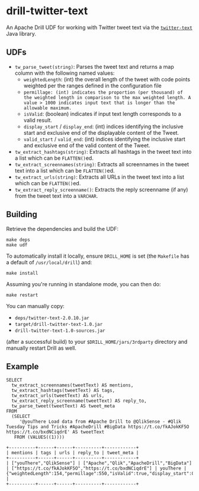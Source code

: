 # drill-twitter-text

An Apache Drill UDF for working with Twitter tweet text via the [`twitter-text`](https://github.com/twitter/twitter-text/tree/master/java) Java library.

## UDFs

- `tw_parse_tweet(string)`: Parses the tweet text and returns a map column with the following named values:
    - `weightedLength`: (int) the overall length of the tweet with code points weighted per the ranges defined in the configuration file
    - `permillage: (int) indicates the proportion (per thousand) of the weighted length in comparison to the max weighted length. A value > 1000 indicates input text that is longer than the allowable maximum.`
    - `isValid`: (boolean) indicates if input text length corresponds to a valid result.
    - `display_start` / `display_end`: (int) indices identifying the inclusive start and exclusive end of the displayable content of the Tweet.
    - `valid_start` / `valid_end`: (int) indices identifying the inclusive start and exclusive end of the valid content of the Tweet.
- `tw_extract_hashtags(string)`: Extracts all hashtags in the tweet text into a list which can be `FLATTEN()`ed.
- `tw_extract_screennames(string)`: Extracts all screennames in the tweet text into a list which can be `FLATTEN()`ed.
- `tw_extract_urls(string)`: Extracts all URLs in the tweet text into a list which can be `FLATTEN()`ed.
- `tw_extract_reply_screenname()`: Extracts the reply screenname (if any) from the tweet text into a `VARCHAR`.

## Building

Retrieve the dependencies and build the UDF:

```
make deps
make udf
```

To automatically install it locally, ensure `DRILL_HOME` is set (the `Makefile` has a default of `/usr/local/drill`) and:

```
make install
```

Assuming you're running in standalone mode, you can then do:

```
make restart
```

You can manually copy:

- `deps/twitter-text-2.0.10.jar`
- `target/drill-twitter-text-1.0.jar`
- `drill-twitter-text-1.0-sources.jar`

(after a successful build) to your `$DRILL_HOME/jars/3rdparty` directory and manually restart Drill as well.

## Example

```
SELECT 
  tw_extract_screennames(tweetText) AS mentions,
  tw_extract_hashtags(tweetText) AS tags,
  tw_extract_urls(tweetText) AS urls,
  tw_extract_reply_screenname(tweetText) AS reply_to,
  tw_parse_tweet(tweetText) AS tweet_meta
FROM
  (SELECT 
     '@youThere Load data from #Apache Drill to @QlikSense - #Qlik Tuesday Tips and Tricks #ApacheDrill #BigData https://t.co/fkAJokKF5O https://t.co/bxdNCiqdrE' AS tweetText
   FROM (VALUES((1))))
```

```
+----------+------+------+----------+------------+
| mentions | tags | urls | reply_to | tweet_meta |
+----------+------+------+----------+------------+
| ["youThere","QlikSense"] | ["Apache","Qlik","ApacheDrill","BigData"] | ["https://t.co/fkAJokKF5O","https://t.co/bxdNCiqdrE"] | youThere | {"weightedLength":154,"permillage":550,"isValid":true,"display_start":0,"display_end":153,"valid_start":0,"valid_end":153} |
+----------+------+------+----------+------------+
```